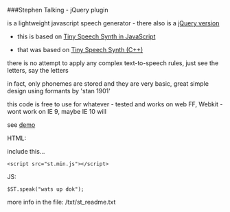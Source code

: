 ###Stephen Talking - jQuery plugin

is a lightweight javascript speech generator - there also is a [jQuery version](https://github.com/chaaad/Stephan-Talking-JQuery-Plugin)

- this is based on [Tiny Speech Synth in JavaScript](http://heckmeck.de/demoscene/tiny-speech-synth-js/)

- that was based on [Tiny Speech Synth (C++)](http://www.pouet.net/prod.php?which=50530/)

there is no attempt to apply any complex text-to-speech rules, just see the letters, say the letters

in fact, only phonemes are stored and they are very basic, great simple design using formants by 'stan 1901'

this code is free to use for whatever - tested and works on web FF, Webkit - wont work on IE 9, maybe IE 10 will


see [demo](http://alkemis.com/st/)

HTML:

include this...

`<script src="st.min.js"></script>`

JS:

`$ST.speak("wats up dok");`




more info in the file:
/txt/st_readme.txt
